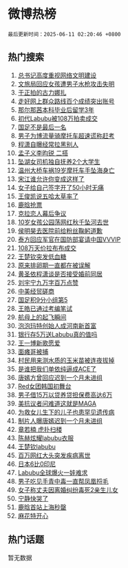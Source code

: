 # 微博热榜

`最后更新时间：2025-06-11 02:20:46 +0800`

## 热门搜索

1. [总书记高度重视网络文明建设](https://m.weibo.cn/search?containerid=100103type%3D1%26t%3D10%26q%3D%23%E6%80%BB%E4%B9%A6%E8%AE%B0%E9%AB%98%E5%BA%A6%E9%87%8D%E8%A7%86%E7%BD%91%E7%BB%9C%E6%96%87%E6%98%8E%E5%BB%BA%E8%AE%BE%23&stream_entry_id=51&isnewpage=1&extparam=seat%3D1%26pos%3D0%26q%3D%2523%25E6%2580%25BB%25E4%25B9%25A6%25E8%25AE%25B0%25E9%25AB%2598%25E5%25BA%25A6%25E9%2587%258D%25E8%25A7%2586%25E7%25BD%2591%25E7%25BB%259C%25E6%2596%2587%25E6%2598%258E%25E5%25BB%25BA%25E8%25AE%25BE%2523%26cate%3D10103%26dgr%3D0%26c_type%3D51%26filter_type%3Drealtimehot%26stream_entry_id%3D51%26display_time%3D1749579644%26pre_seqid%3D17495796447280054753)
1. [文旅局回应女孩遭男子水枪攻击失明](https://m.weibo.cn/search?containerid=100103type%3D1%26t%3D10%26q%3D%23%E6%96%87%E6%97%85%E5%B1%80%E5%9B%9E%E5%BA%94%E5%A5%B3%E5%AD%A9%E9%81%AD%E7%94%B7%E5%AD%90%E6%B0%B4%E6%9E%AA%E6%94%BB%E5%87%BB%E5%A4%B1%E6%98%8E%23&stream_entry_id=31&isnewpage=1&extparam=seat%3D1%26realpos%3D1%26flag%3D1%26filter_type%3Drealtimehot%26band_rank%3D1%26c_type%3D31%26q%3D%2523%25E6%2596%2587%25E6%2597%2585%25E5%25B1%2580%25E5%259B%259E%25E5%25BA%2594%25E5%25A5%25B3%25E5%25AD%25A9%25E9%2581%25AD%25E7%2594%25B7%25E5%25AD%2590%25E6%25B0%25B4%25E6%259E%25AA%25E6%2594%25BB%25E5%2587%25BB%25E5%25A4%25B1%25E6%2598%258E%2523%26cate%3D5001%26dgr%3D0%26lcate%3D5001%26pos%3D0%26stream_entry_id%3D31%26display_time%3D1749579644%26pre_seqid%3D17495796447280054753)
1. [于正拍的古力娜扎](https://m.weibo.cn/search?containerid=100103type%3D1%26t%3D10%26q%3D%23%E4%BA%8E%E6%AD%A3%E6%8B%8D%E7%9A%84%E5%8F%A4%E5%8A%9B%E5%A8%9C%E6%89%8E%23&stream_entry_id=31&isnewpage=1&extparam=seat%3D1%26realpos%3D2%26flag%3D2%26filter_type%3Drealtimehot%26band_rank%3D2%26c_type%3D31%26q%3D%2523%25E4%25BA%258E%25E6%25AD%25A3%25E6%258B%258D%25E7%259A%2584%25E5%258F%25A4%25E5%258A%259B%25E5%25A8%259C%25E6%2589%258E%2523%26cate%3D5001%26dgr%3D0%26lcate%3D5001%26pos%3D1%26stream_entry_id%3D31%26display_time%3D1749579644%26pre_seqid%3D17495796447280054753)
1. [走好网上群众路线百个成绩突出账号](https://m.weibo.cn/search?containerid=100103type%3D1%26t%3D10%26q%3D%23%E8%B5%B0%E5%A5%BD%E7%BD%91%E4%B8%8A%E7%BE%A4%E4%BC%97%E8%B7%AF%E7%BA%BF%E7%99%BE%E4%B8%AA%E6%88%90%E7%BB%A9%E7%AA%81%E5%87%BA%E8%B4%A6%E5%8F%B7%23&stream_entry_id=31&isnewpage=1&extparam=seat%3D1%26realpos%3D3%26flag%3D0%26filter_type%3Drealtimehot%26band_rank%3D3%26c_type%3D31%26q%3D%2523%25E8%25B5%25B0%25E5%25A5%25BD%25E7%25BD%2591%25E4%25B8%258A%25E7%25BE%25A4%25E4%25BC%2597%25E8%25B7%25AF%25E7%25BA%25BF%25E7%2599%25BE%25E4%25B8%25AA%25E6%2588%2590%25E7%25BB%25A9%25E7%25AA%2581%25E5%2587%25BA%25E8%25B4%25A6%25E5%258F%25B7%2523%26cate%3D5001%26dgr%3D0%26lcate%3D5001%26pos%3D2%26stream_entry_id%3D31%26display_time%3D1749579644%26pre_seqid%3D17495796447280054753)
1. [那尔那茜本科毕业后留学3年](https://m.weibo.cn/search?containerid=100103type%3D1%26t%3D10%26q%3D%23%E9%82%A3%E5%B0%94%E9%82%A3%E8%8C%9C%E6%9C%AC%E7%A7%91%E6%AF%95%E4%B8%9A%E5%90%8E%E7%95%99%E5%AD%A63%E5%B9%B4%23&stream_entry_id=31&isnewpage=1&extparam=seat%3D1%26realpos%3D4%26flag%3D2%26filter_type%3Drealtimehot%26band_rank%3D4%26c_type%3D31%26q%3D%2523%25E9%2582%25A3%25E5%25B0%2594%25E9%2582%25A3%25E8%258C%259C%25E6%259C%25AC%25E7%25A7%2591%25E6%25AF%2595%25E4%25B8%259A%25E5%2590%258E%25E7%2595%2599%25E5%25AD%25A63%25E5%25B9%25B4%2523%26cate%3D5001%26dgr%3D0%26lcate%3D5001%26pos%3D3%26stream_entry_id%3D31%26display_time%3D1749579644%26pre_seqid%3D17495796447280054753)
1. [初代Labubu被108万拍卖成交](https://m.weibo.cn/search?containerid=100103type%3D1%26t%3D10%26q%3D%23%E5%88%9D%E4%BB%A3Labubu%E8%A2%AB108%E4%B8%87%E6%8B%8D%E5%8D%96%E6%88%90%E4%BA%A4%23&stream_entry_id=31&isnewpage=1&extparam=seat%3D1%26realpos%3D5%26flag%3D0%26filter_type%3Drealtimehot%26band_rank%3D5%26c_type%3D31%26q%3D%2523%25E5%2588%259D%25E4%25BB%25A3Labubu%25E8%25A2%25AB108%25E4%25B8%2587%25E6%258B%258D%25E5%258D%2596%25E6%2588%2590%25E4%25BA%25A4%2523%26cate%3D5001%26dgr%3D0%26lcate%3D5001%26pos%3D4%26stream_entry_id%3D31%26display_time%3D1749579644%26pre_seqid%3D17495796447280054753)
1. [国足不是最后一名](https://m.weibo.cn/search?containerid=100103type%3D1%26t%3D10%26q%3D%23%E5%9B%BD%E8%B6%B3%E4%B8%8D%E6%98%AF%E6%9C%80%E5%90%8E%E4%B8%80%E5%90%8D%23&stream_entry_id=31&isnewpage=1&extparam=seat%3D1%26realpos%3D6%26flag%3D0%26filter_type%3Drealtimehot%26band_rank%3D6%26c_type%3D31%26q%3D%2523%25E5%259B%25BD%25E8%25B6%25B3%25E4%25B8%258D%25E6%2598%25AF%25E6%259C%2580%25E5%2590%258E%25E4%25B8%2580%25E5%2590%258D%2523%26cate%3D5001%26dgr%3D0%26lcate%3D5001%26pos%3D5%26stream_entry_id%3D31%26display_time%3D1749579644%26pre_seqid%3D17495796447280054753)
1. [男子为博流量骑摩托车超速谎称赶考](https://m.weibo.cn/search?containerid=100103type%3D1%26t%3D10%26q%3D%23%E7%94%B7%E5%AD%90%E4%B8%BA%E5%8D%9A%E6%B5%81%E9%87%8F%E9%AA%91%E6%91%A9%E6%89%98%E8%BD%A6%E8%B6%85%E9%80%9F%E8%B0%8E%E7%A7%B0%E8%B5%B6%E8%80%83%23&stream_entry_id=31&isnewpage=1&extparam=seat%3D1%26pos%3D6%26filter_type%3Drealtimehot%26band_rank%3D7%26c_type%3D31%26cate%3D5001%26q%3D%2523%25E7%2594%25B7%25E5%25AD%2590%25E4%25B8%25BA%25E5%258D%259A%25E6%25B5%2581%25E9%2587%258F%25E9%25AA%2591%25E6%2591%25A9%25E6%2589%2598%25E8%25BD%25A6%25E8%25B6%2585%25E9%2580%259F%25E8%25B0%258E%25E7%25A7%25B0%25E8%25B5%25B6%25E8%2580%2583%2523%26is_ad_pos%3D1%26dgr%3D0%26adid%3D289576%26lcate%3D5001%26stream_entry_id%3D31%26display_time%3D1749579644%26pre_seqid%3D17495796447280054753)
1. [程潇自曝经常拉黑别人](https://m.weibo.cn/search?containerid=100103type%3D1%26t%3D10%26q%3D%23%E7%A8%8B%E6%BD%87%E8%87%AA%E6%9B%9D%E7%BB%8F%E5%B8%B8%E6%8B%89%E9%BB%91%E5%88%AB%E4%BA%BA%23&stream_entry_id=31&isnewpage=1&extparam=seat%3D1%26realpos%3D7%26flag%3D2%26filter_type%3Drealtimehot%26band_rank%3D7%26c_type%3D31%26q%3D%2523%25E7%25A8%258B%25E6%25BD%2587%25E8%2587%25AA%25E6%259B%259D%25E7%25BB%258F%25E5%25B8%25B8%25E6%258B%2589%25E9%25BB%2591%25E5%2588%25AB%25E4%25BA%25BA%2523%26cate%3D5001%26dgr%3D0%26lcate%3D5001%26pos%3D7%26stream_entry_id%3D31%26display_time%3D1749579644%26pre_seqid%3D17495796447280054753)
1. [孟子义李昀锐 二搭](https://m.weibo.cn/search?containerid=100103type%3D1%26t%3D10%26q%3D%E5%AD%9F%E5%AD%90%E4%B9%89%E6%9D%8E%E6%98%80%E9%94%90+%E4%BA%8C%E6%90%AD&stream_entry_id=31&isnewpage=1&extparam=seat%3D1%26realpos%3D8%26flag%3D0%26filter_type%3Drealtimehot%26band_rank%3D8%26c_type%3D31%26q%3D%25E5%25AD%259F%25E5%25AD%2590%25E4%25B9%2589%25E6%259D%258E%25E6%2598%2580%25E9%2594%2590%2520%25E4%25BA%258C%25E6%2590%25AD%26cate%3D5001%26dgr%3D0%26lcate%3D5001%26pos%3D8%26stream_entry_id%3D31%26display_time%3D1749579644%26pre_seqid%3D17495796447280054753)
1. [坠湖女司机独自抚养2个大学生](https://m.weibo.cn/search?containerid=100103type%3D1%26t%3D10%26q%3D%23%E5%9D%A0%E6%B9%96%E5%A5%B3%E5%8F%B8%E6%9C%BA%E7%8B%AC%E8%87%AA%E6%8A%9A%E5%85%BB2%E4%B8%AA%E5%A4%A7%E5%AD%A6%E7%94%9F%23&stream_entry_id=31&isnewpage=1&extparam=seat%3D1%26realpos%3D9%26flag%3D0%26filter_type%3Drealtimehot%26band_rank%3D9%26c_type%3D31%26q%3D%2523%25E5%259D%25A0%25E6%25B9%2596%25E5%25A5%25B3%25E5%258F%25B8%25E6%259C%25BA%25E7%258B%25AC%25E8%2587%25AA%25E6%258A%259A%25E5%2585%25BB2%25E4%25B8%25AA%25E5%25A4%25A7%25E5%25AD%25A6%25E7%2594%259F%2523%26cate%3D5001%26dgr%3D0%26lcate%3D5001%26pos%3D9%26stream_entry_id%3D31%26display_time%3D1749579644%26pre_seqid%3D17495796447280054753)
1. [温州大桥车祸19岁摩托车手坠海身亡](https://m.weibo.cn/search?containerid=100103type%3D1%26t%3D10%26q%3D%23%E6%B8%A9%E5%B7%9E%E5%A4%A7%E6%A1%A5%E8%BD%A6%E7%A5%B819%E5%B2%81%E6%91%A9%E6%89%98%E8%BD%A6%E6%89%8B%E5%9D%A0%E6%B5%B7%E8%BA%AB%E4%BA%A1%23&stream_entry_id=31&isnewpage=1&extparam=seat%3D1%26realpos%3D10%26flag%3D0%26filter_type%3Drealtimehot%26band_rank%3D10%26c_type%3D31%26q%3D%2523%25E6%25B8%25A9%25E5%25B7%259E%25E5%25A4%25A7%25E6%25A1%25A5%25E8%25BD%25A6%25E7%25A5%25B819%25E5%25B2%2581%25E6%2591%25A9%25E6%2589%2598%25E8%25BD%25A6%25E6%2589%258B%25E5%259D%25A0%25E6%25B5%25B7%25E8%25BA%25AB%25E4%25BA%25A1%2523%26cate%3D5001%26dgr%3D0%26lcate%3D5001%26pos%3D10%26stream_entry_id%3D31%26display_time%3D1749579644%26pre_seqid%3D17495796447280054753)
1. [宋江谁允许你变成这样了](https://m.weibo.cn/search?containerid=100103type%3D1%26t%3D10%26q%3D%E5%AE%8B%E6%B1%9F%E8%B0%81%E5%85%81%E8%AE%B8%E4%BD%A0%E5%8F%98%E6%88%90%E8%BF%99%E6%A0%B7%E4%BA%86&stream_entry_id=31&isnewpage=1&extparam=seat%3D1%26realpos%3D11%26flag%3D2%26filter_type%3Drealtimehot%26band_rank%3D11%26c_type%3D31%26q%3D%25E5%25AE%258B%25E6%25B1%259F%25E8%25B0%2581%25E5%2585%2581%25E8%25AE%25B8%25E4%25BD%25A0%25E5%258F%2598%25E6%2588%2590%25E8%25BF%2599%25E6%25A0%25B7%25E4%25BA%2586%26cate%3D5001%26dgr%3D0%26lcate%3D5001%26pos%3D11%26stream_entry_id%3D31%26display_time%3D1749579644%26pre_seqid%3D17495796447280054753)
1. [女子给自己签字开了50小时无痛](https://m.weibo.cn/search?containerid=100103type%3D1%26t%3D10%26q%3D%23%E5%A5%B3%E5%AD%90%E7%BB%99%E8%87%AA%E5%B7%B1%E7%AD%BE%E5%AD%97%E5%BC%80%E4%BA%8650%E5%B0%8F%E6%97%B6%E6%97%A0%E7%97%9B%23&stream_entry_id=31&isnewpage=1&extparam=seat%3D1%26realpos%3D12%26flag%3D2%26filter_type%3Drealtimehot%26band_rank%3D12%26c_type%3D31%26q%3D%2523%25E5%25A5%25B3%25E5%25AD%2590%25E7%25BB%2599%25E8%2587%25AA%25E5%25B7%25B1%25E7%25AD%25BE%25E5%25AD%2597%25E5%25BC%2580%25E4%25BA%258650%25E5%25B0%258F%25E6%2597%25B6%25E6%2597%25A0%25E7%2597%259B%2523%26cate%3D5001%26dgr%3D0%26lcate%3D5001%26pos%3D12%26stream_entry_id%3D31%26display_time%3D1749579644%26pre_seqid%3D17495796447280054753)
1. [王俊凯说五哈太草率了](https://m.weibo.cn/search?containerid=100103type%3D1%26t%3D10%26q%3D%23%E7%8E%8B%E4%BF%8A%E5%87%AF%E8%AF%B4%E4%BA%94%E5%93%88%E5%A4%AA%E8%8D%89%E7%8E%87%E4%BA%86%23&stream_entry_id=31&isnewpage=1&extparam=seat%3D1%26realpos%3D13%26flag%3D0%26filter_type%3Drealtimehot%26band_rank%3D13%26c_type%3D31%26q%3D%2523%25E7%258E%258B%25E4%25BF%258A%25E5%2587%25AF%25E8%25AF%25B4%25E4%25BA%2594%25E5%2593%2588%25E5%25A4%25AA%25E8%258D%2589%25E7%258E%2587%25E4%25BA%2586%2523%26cate%3D5001%26dgr%3D0%26lcate%3D5001%26pos%3D13%26stream_entry_id%3D31%26display_time%3D1749579644%26pre_seqid%3D17495796447280054753)
1. [鹿晗抢票](https://m.weibo.cn/search?containerid=100103type%3D1%26t%3D10%26q%3D%E9%B9%BF%E6%99%97%E6%8A%A2%E7%A5%A8&stream_entry_id=31&isnewpage=1&extparam=seat%3D1%26realpos%3D14%26flag%3D0%26filter_type%3Drealtimehot%26band_rank%3D14%26c_type%3D31%26q%3D%25E9%25B9%25BF%25E6%2599%2597%25E6%258A%25A2%25E7%25A5%25A8%26cate%3D5001%26dgr%3D0%26lcate%3D5001%26pos%3D14%26stream_entry_id%3D31%26display_time%3D1749579644%26pre_seqid%3D17495796447280054753)
1. [克拉恋人幕后争议](https://m.weibo.cn/search?containerid=100103type%3D1%26t%3D10%26q%3D%23%E5%85%8B%E6%8B%89%E6%81%8B%E4%BA%BA%E5%B9%95%E5%90%8E%E4%BA%89%E8%AE%AE%23&stream_entry_id=31&isnewpage=1&extparam=seat%3D1%26realpos%3D15%26flag%3D0%26filter_type%3Drealtimehot%26band_rank%3D15%26c_type%3D31%26q%3D%2523%25E5%2585%258B%25E6%258B%2589%25E6%2581%258B%25E4%25BA%25BA%25E5%25B9%2595%25E5%2590%258E%25E4%25BA%2589%25E8%25AE%25AE%2523%26cate%3D5001%26dgr%3D0%26lcate%3D5001%26pos%3D15%26stream_entry_id%3D31%26display_time%3D1749579644%26pre_seqid%3D17495796447280054753)
1. [10岁女孩公园荡网红秋千坠河去世](https://m.weibo.cn/search?containerid=100103type%3D1%26t%3D10%26q%3D%2310%E5%B2%81%E5%A5%B3%E5%AD%A9%E5%85%AC%E5%9B%AD%E8%8D%A1%E7%BD%91%E7%BA%A2%E7%A7%8B%E5%8D%83%E5%9D%A0%E6%B2%B3%E5%8E%BB%E4%B8%96%23&stream_entry_id=31&isnewpage=1&extparam=seat%3D1%26realpos%3D16%26flag%3D0%26filter_type%3Drealtimehot%26band_rank%3D16%26c_type%3D31%26q%3D%252310%25E5%25B2%2581%25E5%25A5%25B3%25E5%25AD%25A9%25E5%2585%25AC%25E5%259B%25AD%25E8%258D%25A1%25E7%25BD%2591%25E7%25BA%25A2%25E7%25A7%258B%25E5%258D%2583%25E5%259D%25A0%25E6%25B2%25B3%25E5%258E%25BB%25E4%25B8%2596%2523%26cate%3D5001%26dgr%3D0%26lcate%3D5001%26pos%3D16%26stream_entry_id%3D31%26display_time%3D1749579644%26pre_seqid%3D17495796447280054753)
1. [侯明昊去医院前给粉丝鞠躬道歉](https://m.weibo.cn/search?containerid=100103type%3D1%26t%3D10%26q%3D%23%E4%BE%AF%E6%98%8E%E6%98%8A%E5%8E%BB%E5%8C%BB%E9%99%A2%E5%89%8D%E7%BB%99%E7%B2%89%E4%B8%9D%E9%9E%A0%E8%BA%AC%E9%81%93%E6%AD%89%23&stream_entry_id=31&isnewpage=1&extparam=seat%3D1%26realpos%3D17%26flag%3D0%26filter_type%3Drealtimehot%26band_rank%3D17%26c_type%3D31%26q%3D%2523%25E4%25BE%25AF%25E6%2598%258E%25E6%2598%258A%25E5%258E%25BB%25E5%258C%25BB%25E9%2599%25A2%25E5%2589%258D%25E7%25BB%2599%25E7%25B2%2589%25E4%25B8%259D%25E9%259E%25A0%25E8%25BA%25AC%25E9%2581%2593%25E6%25AD%2589%2523%26cate%3D5001%26dgr%3D0%26lcate%3D5001%26pos%3D17%26stream_entry_id%3D31%26display_time%3D1749579644%26pre_seqid%3D17495796447280054753)
1. [泰方回应军官在国防部宴请中国VVVIP](https://m.weibo.cn/search?containerid=100103type%3D1%26t%3D10%26q%3D%23%E6%B3%B0%E6%96%B9%E5%9B%9E%E5%BA%94%E5%86%9B%E5%AE%98%E5%9C%A8%E5%9B%BD%E9%98%B2%E9%83%A8%E5%AE%B4%E8%AF%B7%E4%B8%AD%E5%9B%BDVVVIP%23&stream_entry_id=31&isnewpage=1&extparam=seat%3D1%26realpos%3D18%26flag%3D0%26filter_type%3Drealtimehot%26band_rank%3D18%26c_type%3D31%26q%3D%2523%25E6%25B3%25B0%25E6%2596%25B9%25E5%259B%259E%25E5%25BA%2594%25E5%2586%259B%25E5%25AE%2598%25E5%259C%25A8%25E5%259B%25BD%25E9%2598%25B2%25E9%2583%25A8%25E5%25AE%25B4%25E8%25AF%25B7%25E4%25B8%25AD%25E5%259B%25BDVVVIP%2523%26cate%3D5001%26dgr%3D0%26lcate%3D5001%26pos%3D18%26stream_entry_id%3D31%26display_time%3D1749579644%26pre_seqid%3D17495796447280054753)
1. [108万天价拉布布成交](https://m.weibo.cn/search?containerid=100103type%3D1%26t%3D10%26q%3D%23108%E4%B8%87%E5%A4%A9%E4%BB%B7%E6%8B%89%E5%B8%83%E5%B8%83%E6%88%90%E4%BA%A4%23&stream_entry_id=31&isnewpage=1&extparam=seat%3D1%26realpos%3D19%26flag%3D0%26filter_type%3Drealtimehot%26band_rank%3D19%26c_type%3D31%26q%3D%2523108%25E4%25B8%2587%25E5%25A4%25A9%25E4%25BB%25B7%25E6%258B%2589%25E5%25B8%2583%25E5%25B8%2583%25E6%2588%2590%25E4%25BA%25A4%2523%26cate%3D5001%26dgr%3D0%26lcate%3D5001%26pos%3D19%26stream_entry_id%3D31%26display_time%3D1749579644%26pre_seqid%3D17495796447280054753)
1. [王楚钦突发低血糖](https://m.weibo.cn/search?containerid=100103type%3D1%26t%3D10%26q%3D%23%E7%8E%8B%E6%A5%9A%E9%92%A6%E7%AA%81%E5%8F%91%E4%BD%8E%E8%A1%80%E7%B3%96%23&stream_entry_id=31&isnewpage=1&extparam=seat%3D1%26realpos%3D20%26flag%3D0%26filter_type%3Drealtimehot%26band_rank%3D20%26c_type%3D31%26q%3D%2523%25E7%258E%258B%25E6%25A5%259A%25E9%2592%25A6%25E7%25AA%2581%25E5%258F%2591%25E4%25BD%258E%25E8%25A1%2580%25E7%25B3%2596%2523%26cate%3D5001%26dgr%3D0%26lcate%3D5001%26pos%3D20%26stream_entry_id%3D31%26display_time%3D1749579644%26pre_seqid%3D17495796447280054753)
1. [原来排卵期一直都在被误解](https://m.weibo.cn/search?containerid=100103type%3D1%26t%3D10%26q%3D%E5%8E%9F%E6%9D%A5%E6%8E%92%E5%8D%B5%E6%9C%9F%E4%B8%80%E7%9B%B4%E9%83%BD%E5%9C%A8%E8%A2%AB%E8%AF%AF%E8%A7%A3&stream_entry_id=31&isnewpage=1&extparam=seat%3D1%26realpos%3D21%26flag%3D2%26filter_type%3Drealtimehot%26band_rank%3D21%26c_type%3D31%26q%3D%25E5%258E%259F%25E6%259D%25A5%25E6%258E%2592%25E5%258D%25B5%25E6%259C%259F%25E4%25B8%2580%25E7%259B%25B4%25E9%2583%25BD%25E5%259C%25A8%25E8%25A2%25AB%25E8%25AF%25AF%25E8%25A7%25A3%26cate%3D5001%26dgr%3D0%26lcate%3D5001%26pos%3D21%26stream_entry_id%3D31%26display_time%3D1749579644%26pre_seqid%3D17495796447280054753)
1. [黄圣依程潇谈是否接受婚前同居](https://m.weibo.cn/search?containerid=100103type%3D1%26t%3D10%26q%3D%23%E9%BB%84%E5%9C%A3%E4%BE%9D%E7%A8%8B%E6%BD%87%E8%B0%88%E6%98%AF%E5%90%A6%E6%8E%A5%E5%8F%97%E5%A9%9A%E5%89%8D%E5%90%8C%E5%B1%85%23&stream_entry_id=31&isnewpage=1&extparam=seat%3D1%26realpos%3D22%26flag%3D1%26filter_type%3Drealtimehot%26band_rank%3D22%26c_type%3D31%26q%3D%2523%25E9%25BB%2584%25E5%259C%25A3%25E4%25BE%259D%25E7%25A8%258B%25E6%25BD%2587%25E8%25B0%2588%25E6%2598%25AF%25E5%2590%25A6%25E6%258E%25A5%25E5%258F%2597%25E5%25A9%259A%25E5%2589%258D%25E5%2590%258C%25E5%25B1%2585%2523%26cate%3D5001%26dgr%3D0%26lcate%3D5001%26pos%3D22%26stream_entry_id%3D31%26display_time%3D1749579644%26pre_seqid%3D17495796447280054753)
1. [刘宇宁九万字百万点赞](https://m.weibo.cn/search?containerid=100103type%3D1%26t%3D10%26q%3D%23%E5%88%98%E5%AE%87%E5%AE%81%E4%B9%9D%E4%B8%87%E5%AD%97%E7%99%BE%E4%B8%87%E7%82%B9%E8%B5%9E%23&stream_entry_id=31&isnewpage=1&extparam=seat%3D1%26realpos%3D23%26flag%3D0%26filter_type%3Drealtimehot%26band_rank%3D23%26c_type%3D31%26q%3D%2523%25E5%2588%2598%25E5%25AE%2587%25E5%25AE%2581%25E4%25B9%259D%25E4%25B8%2587%25E5%25AD%2597%25E7%2599%25BE%25E4%25B8%2587%25E7%2582%25B9%25E8%25B5%259E%2523%26cate%3D5001%26dgr%3D0%26lcate%3D5001%26pos%3D23%26stream_entry_id%3D31%26display_time%3D1749579644%26pre_seqid%3D17495796447280054753)
1. [中美经贸磋商](https://m.weibo.cn/search?containerid=100103type%3D1%26t%3D10%26q%3D%23%E4%B8%AD%E7%BE%8E%E7%BB%8F%E8%B4%B8%E7%A3%8B%E5%95%86%23&stream_entry_id=31&isnewpage=1&extparam=seat%3D1%26realpos%3D24%26flag%3D0%26filter_type%3Drealtimehot%26band_rank%3D24%26c_type%3D31%26q%3D%2523%25E4%25B8%25AD%25E7%25BE%258E%25E7%25BB%258F%25E8%25B4%25B8%25E7%25A3%258B%25E5%2595%2586%2523%26cate%3D5001%26dgr%3D0%26lcate%3D5001%26pos%3D24%26stream_entry_id%3D31%26display_time%3D1749579644%26pre_seqid%3D17495796447280054753)
1. [国足积9分小组第5](https://m.weibo.cn/search?containerid=100103type%3D1%26t%3D10%26q%3D%23%E5%9B%BD%E8%B6%B3%E7%A7%AF9%E5%88%86%E5%B0%8F%E7%BB%84%E7%AC%AC5%23&stream_entry_id=31&isnewpage=1&extparam=seat%3D1%26realpos%3D25%26flag%3D0%26filter_type%3Drealtimehot%26band_rank%3D25%26c_type%3D31%26q%3D%2523%25E5%259B%25BD%25E8%25B6%25B3%25E7%25A7%25AF9%25E5%2588%2586%25E5%25B0%258F%25E7%25BB%2584%25E7%25AC%25AC5%2523%26cate%3D5001%26dgr%3D0%26lcate%3D5001%26pos%3D25%26stream_entry_id%3D31%26display_time%3D1749579644%26pre_seqid%3D17495796447280054753)
1. [王皓已通过考编笔试](https://m.weibo.cn/search?containerid=100103type%3D1%26t%3D10%26q%3D%23%E7%8E%8B%E7%9A%93%E5%B7%B2%E9%80%9A%E8%BF%87%E8%80%83%E7%BC%96%E7%AC%94%E8%AF%95%23&stream_entry_id=31&isnewpage=1&extparam=seat%3D1%26realpos%3D26%26flag%3D0%26filter_type%3Drealtimehot%26band_rank%3D26%26c_type%3D31%26q%3D%2523%25E7%258E%258B%25E7%259A%2593%25E5%25B7%25B2%25E9%2580%259A%25E8%25BF%2587%25E8%2580%2583%25E7%25BC%2596%25E7%25AC%2594%25E8%25AF%2595%2523%26cate%3D5001%26dgr%3D0%26lcate%3D5001%26pos%3D26%26stream_entry_id%3D31%26display_time%3D1749579644%26pre_seqid%3D17495796447280054753)
1. [航母上的起飞瞬间](https://m.weibo.cn/search?containerid=100103type%3D1%26t%3D10%26q%3D%23%E8%88%AA%E6%AF%8D%E4%B8%8A%E7%9A%84%E8%B5%B7%E9%A3%9E%E7%9E%AC%E9%97%B4%23&stream_entry_id=31&isnewpage=1&extparam=seat%3D1%26realpos%3D27%26flag%3D1%26filter_type%3Drealtimehot%26band_rank%3D27%26c_type%3D31%26q%3D%2523%25E8%2588%25AA%25E6%25AF%258D%25E4%25B8%258A%25E7%259A%2584%25E8%25B5%25B7%25E9%25A3%259E%25E7%259E%25AC%25E9%2597%25B4%2523%26cate%3D5001%26dgr%3D0%26lcate%3D5001%26pos%3D27%26stream_entry_id%3D31%26display_time%3D1749579644%26pre_seqid%3D17495796447280054753)
1. [泡泡玛特创始人成河南新首富](https://m.weibo.cn/search?containerid=100103type%3D1%26t%3D10%26q%3D%23%E6%B3%A1%E6%B3%A1%E7%8E%9B%E7%89%B9%E5%88%9B%E5%A7%8B%E4%BA%BA%E6%88%90%E6%B2%B3%E5%8D%97%E6%96%B0%E9%A6%96%E5%AF%8C%23&stream_entry_id=31&isnewpage=1&extparam=seat%3D1%26realpos%3D28%26flag%3D0%26filter_type%3Drealtimehot%26band_rank%3D28%26c_type%3D31%26q%3D%2523%25E6%25B3%25A1%25E6%25B3%25A1%25E7%258E%259B%25E7%2589%25B9%25E5%2588%259B%25E5%25A7%258B%25E4%25BA%25BA%25E6%2588%2590%25E6%25B2%25B3%25E5%258D%2597%25E6%2596%25B0%25E9%25A6%2596%25E5%25AF%258C%2523%26cate%3D5001%26dgr%3D0%26lcate%3D5001%26pos%3D28%26stream_entry_id%3D31%26display_time%3D1749579644%26pre_seqid%3D17495796447280054753)
1. [银行存5万送Labubu真的值吗](https://m.weibo.cn/search?containerid=100103type%3D1%26t%3D10%26q%3D%23%E9%93%B6%E8%A1%8C%E5%AD%985%E4%B8%87%E9%80%81Labubu%E7%9C%9F%E7%9A%84%E5%80%BC%E5%90%97%23&stream_entry_id=31&isnewpage=1&extparam=seat%3D1%26realpos%3D29%26flag%3D0%26filter_type%3Drealtimehot%26band_rank%3D29%26c_type%3D31%26q%3D%2523%25E9%2593%25B6%25E8%25A1%258C%25E5%25AD%25985%25E4%25B8%2587%25E9%2580%2581Labubu%25E7%259C%259F%25E7%259A%2584%25E5%2580%25BC%25E5%2590%2597%2523%26cate%3D5001%26dgr%3D0%26lcate%3D5001%26pos%3D29%26stream_entry_id%3D31%26display_time%3D1749579644%26pre_seqid%3D17495796447280054753)
1. [王一博新歌愿爱](https://m.weibo.cn/search?containerid=100103type%3D1%26t%3D10%26q%3D%E7%8E%8B%E4%B8%80%E5%8D%9A%E6%96%B0%E6%AD%8C%E6%84%BF%E7%88%B1&stream_entry_id=31&isnewpage=1&extparam=seat%3D1%26realpos%3D30%26flag%3D0%26filter_type%3Drealtimehot%26band_rank%3D30%26c_type%3D31%26q%3D%25E7%258E%258B%25E4%25B8%2580%25E5%258D%259A%25E6%2596%25B0%25E6%25AD%258C%25E6%2584%25BF%25E7%2588%25B1%26cate%3D5001%26dgr%3D0%26lcate%3D5001%26pos%3D30%26stream_entry_id%3D31%26display_time%3D1749579644%26pre_seqid%3D17495796447280054753)
1. [面瘫哥被捕](https://m.weibo.cn/search?containerid=100103type%3D1%26t%3D10%26q%3D%23%E9%9D%A2%E7%98%AB%E5%93%A5%E8%A2%AB%E6%8D%95%23&stream_entry_id=31&isnewpage=1&extparam=seat%3D1%26realpos%3D31%26flag%3D1%26filter_type%3Drealtimehot%26band_rank%3D31%26c_type%3D31%26q%3D%2523%25E9%259D%25A2%25E7%2598%25AB%25E5%2593%25A5%25E8%25A2%25AB%25E6%258D%2595%2523%26cate%3D5001%26dgr%3D0%26lcate%3D5001%26pos%3D31%26stream_entry_id%3D31%26display_time%3D1749579644%26pre_seqid%3D17495796447280054753)
1. [村民用来测水质的玉米苗被连夜拔掉](https://m.weibo.cn/search?containerid=100103type%3D1%26t%3D10%26q%3D%23%E6%9D%91%E6%B0%91%E7%94%A8%E6%9D%A5%E6%B5%8B%E6%B0%B4%E8%B4%A8%E7%9A%84%E7%8E%89%E7%B1%B3%E8%8B%97%E8%A2%AB%E8%BF%9E%E5%A4%9C%E6%8B%94%E6%8E%89%23&stream_entry_id=31&isnewpage=1&extparam=seat%3D1%26realpos%3D32%26flag%3D0%26filter_type%3Drealtimehot%26band_rank%3D32%26c_type%3D31%26q%3D%2523%25E6%259D%2591%25E6%25B0%2591%25E7%2594%25A8%25E6%259D%25A5%25E6%25B5%258B%25E6%25B0%25B4%25E8%25B4%25A8%25E7%259A%2584%25E7%258E%2589%25E7%25B1%25B3%25E8%258B%2597%25E8%25A2%25AB%25E8%25BF%259E%25E5%25A4%259C%25E6%258B%2594%25E6%258E%2589%2523%26cate%3D5001%26dgr%3D0%26lcate%3D5001%26pos%3D32%26stream_entry_id%3D31%26display_time%3D1749579644%26pre_seqid%3D17495796447280054753)
1. [是谁把我们单依纯逼成ACE了](https://m.weibo.cn/search?containerid=100103type%3D1%26t%3D10%26q%3D%E6%98%AF%E8%B0%81%E6%8A%8A%E6%88%91%E4%BB%AC%E5%8D%95%E4%BE%9D%E7%BA%AF%E9%80%BC%E6%88%90ACE%E4%BA%86&stream_entry_id=31&isnewpage=1&extparam=seat%3D1%26realpos%3D33%26flag%3D0%26filter_type%3Drealtimehot%26band_rank%3D33%26c_type%3D31%26q%3D%25E6%2598%25AF%25E8%25B0%2581%25E6%258A%258A%25E6%2588%2591%25E4%25BB%25AC%25E5%258D%2595%25E4%25BE%259D%25E7%25BA%25AF%25E9%2580%25BC%25E6%2588%2590ACE%25E4%25BA%2586%26cate%3D5001%26dgr%3D0%26lcate%3D5001%26pos%3D33%26stream_entry_id%3D31%26display_time%3D1749579644%26pre_seqid%3D17495796447280054753)
1. [唐嫣方曾回应迟到一个月未进组](https://m.weibo.cn/search?containerid=100103type%3D1%26t%3D10%26q%3D%23%E5%94%90%E5%AB%A3%E6%96%B9%E6%9B%BE%E5%9B%9E%E5%BA%94%E8%BF%9F%E5%88%B0%E4%B8%80%E4%B8%AA%E6%9C%88%E6%9C%AA%E8%BF%9B%E7%BB%84%23&stream_entry_id=31&isnewpage=1&extparam=seat%3D1%26realpos%3D34%26flag%3D0%26filter_type%3Drealtimehot%26band_rank%3D34%26c_type%3D31%26q%3D%2523%25E5%2594%2590%25E5%25AB%25A3%25E6%2596%25B9%25E6%259B%25BE%25E5%259B%259E%25E5%25BA%2594%25E8%25BF%259F%25E5%2588%25B0%25E4%25B8%2580%25E4%25B8%25AA%25E6%259C%2588%25E6%259C%25AA%25E8%25BF%259B%25E7%25BB%2584%2523%26cate%3D5001%26dgr%3D0%26lcate%3D5001%26pos%3D34%26stream_entry_id%3D31%26display_time%3D1749579644%26pre_seqid%3D17495796447280054753)
1. [Red女团韩国初舞台](https://m.weibo.cn/search?containerid=100103type%3D1%26t%3D10%26q%3D%23Red%E5%A5%B3%E5%9B%A2%E9%9F%A9%E5%9B%BD%E5%88%9D%E8%88%9E%E5%8F%B0%23&stream_entry_id=31&isnewpage=1&extparam=seat%3D1%26realpos%3D35%26flag%3D0%26filter_type%3Drealtimehot%26band_rank%3D35%26c_type%3D31%26q%3D%2523Red%25E5%25A5%25B3%25E5%259B%25A2%25E9%259F%25A9%25E5%259B%25BD%25E5%2588%259D%25E8%2588%259E%25E5%258F%25B0%2523%26cate%3D5001%26dgr%3D0%26lcate%3D5001%26pos%3D35%26stream_entry_id%3D31%26display_time%3D1749579644%26pre_seqid%3D17495796447280054753)
1. [男子借15万以贷养贷担保费高达6万](https://m.weibo.cn/search?containerid=100103type%3D1%26t%3D10%26q%3D%23%E7%94%B7%E5%AD%90%E5%80%9F15%E4%B8%87%E4%BB%A5%E8%B4%B7%E5%85%BB%E8%B4%B7%E6%8B%85%E4%BF%9D%E8%B4%B9%E9%AB%98%E8%BE%BE6%E4%B8%87%23&stream_entry_id=31&isnewpage=1&extparam=seat%3D1%26realpos%3D36%26flag%3D0%26filter_type%3Drealtimehot%26band_rank%3D36%26c_type%3D31%26q%3D%2523%25E7%2594%25B7%25E5%25AD%2590%25E5%2580%259F15%25E4%25B8%2587%25E4%25BB%25A5%25E8%25B4%25B7%25E5%2585%25BB%25E8%25B4%25B7%25E6%258B%2585%25E4%25BF%259D%25E8%25B4%25B9%25E9%25AB%2598%25E8%25BE%25BE6%25E4%25B8%2587%2523%26cate%3D5001%26dgr%3D0%26lcate%3D5001%26pos%3D36%26stream_entry_id%3D31%26display_time%3D1749579644%26pre_seqid%3D17495796447280054753)
1. [美抗议者问难道这就是MAGA](https://m.weibo.cn/search?containerid=100103type%3D1%26t%3D10%26q%3D%23%E7%BE%8E%E6%8A%97%E8%AE%AE%E8%80%85%E9%97%AE%E9%9A%BE%E9%81%93%E8%BF%99%E5%B0%B1%E6%98%AFMAGA%23&stream_entry_id=31&isnewpage=1&extparam=seat%3D1%26realpos%3D37%26flag%3D1%26filter_type%3Drealtimehot%26band_rank%3D37%26c_type%3D31%26q%3D%2523%25E7%25BE%258E%25E6%258A%2597%25E8%25AE%25AE%25E8%2580%2585%25E9%2597%25AE%25E9%259A%25BE%25E9%2581%2593%25E8%25BF%2599%25E5%25B0%25B1%25E6%2598%25AFMAGA%2523%26cate%3D5001%26dgr%3D0%26lcate%3D5001%26pos%3D37%26stream_entry_id%3D31%26display_time%3D1749579644%26pre_seqid%3D17495796447280054753)
1. [为救女儿生下的儿子也患罕见遗传病](https://m.weibo.cn/search?containerid=100103type%3D1%26t%3D10%26q%3D%23%E4%B8%BA%E6%95%91%E5%A5%B3%E5%84%BF%E7%94%9F%E4%B8%8B%E7%9A%84%E5%84%BF%E5%AD%90%E4%B9%9F%E6%82%A3%E7%BD%95%E8%A7%81%E9%81%97%E4%BC%A0%E7%97%85%23&stream_entry_id=31&isnewpage=1&extparam=seat%3D1%26realpos%3D38%26flag%3D0%26filter_type%3Drealtimehot%26band_rank%3D38%26c_type%3D31%26q%3D%2523%25E4%25B8%25BA%25E6%2595%2591%25E5%25A5%25B3%25E5%2584%25BF%25E7%2594%259F%25E4%25B8%258B%25E7%259A%2584%25E5%2584%25BF%25E5%25AD%2590%25E4%25B9%259F%25E6%2582%25A3%25E7%25BD%2595%25E8%25A7%2581%25E9%2581%2597%25E4%25BC%25A0%25E7%2597%2585%2523%26cate%3D5001%26dgr%3D0%26lcate%3D5001%26pos%3D38%26stream_entry_id%3D31%26display_time%3D1749579644%26pre_seqid%3D17495796447280054753)
1. [制片人曝唐嫣迟到一个月未进组](https://m.weibo.cn/search?containerid=100103type%3D1%26t%3D10%26q%3D%23%E5%88%B6%E7%89%87%E4%BA%BA%E6%9B%9D%E5%94%90%E5%AB%A3%E8%BF%9F%E5%88%B0%E4%B8%80%E4%B8%AA%E6%9C%88%E6%9C%AA%E8%BF%9B%E7%BB%84%23&stream_entry_id=31&isnewpage=1&extparam=seat%3D1%26realpos%3D39%26flag%3D0%26filter_type%3Drealtimehot%26band_rank%3D39%26c_type%3D31%26q%3D%2523%25E5%2588%25B6%25E7%2589%2587%25E4%25BA%25BA%25E6%259B%259D%25E5%2594%2590%25E5%25AB%25A3%25E8%25BF%259F%25E5%2588%25B0%25E4%25B8%2580%25E4%25B8%25AA%25E6%259C%2588%25E6%259C%25AA%25E8%25BF%259B%25E7%25BB%2584%2523%26cate%3D5001%26dgr%3D0%26lcate%3D5001%26pos%3D39%26stream_entry_id%3D31%26display_time%3D1749579644%26pre_seqid%3D17495796447280054753)
1. [章若楠 虎扑扫楼](https://m.weibo.cn/search?containerid=100103type%3D1%26t%3D10%26q%3D%E7%AB%A0%E8%8B%A5%E6%A5%A0+%E8%99%8E%E6%89%91%E6%89%AB%E6%A5%BC&stream_entry_id=31&isnewpage=1&extparam=seat%3D1%26realpos%3D40%26flag%3D0%26filter_type%3Drealtimehot%26band_rank%3D40%26c_type%3D31%26q%3D%25E7%25AB%25A0%25E8%258B%25A5%25E6%25A5%25A0%2520%25E8%2599%258E%25E6%2589%2591%25E6%2589%25AB%25E6%25A5%25BC%26cate%3D5001%26dgr%3D0%26lcate%3D5001%26pos%3D40%26stream_entry_id%3D31%26display_time%3D1749579644%26pre_seqid%3D17495796447280054753)
1. [陈赫炫耀labubu衣服](https://m.weibo.cn/search?containerid=100103type%3D1%26t%3D10%26q%3D%23%E9%99%88%E8%B5%AB%E7%82%AB%E8%80%80labubu%E8%A1%A3%E6%9C%8D%23&stream_entry_id=31&isnewpage=1&extparam=seat%3D1%26realpos%3D41%26flag%3D0%26filter_type%3Drealtimehot%26band_rank%3D41%26c_type%3D31%26q%3D%2523%25E9%2599%2588%25E8%25B5%25AB%25E7%2582%25AB%25E8%2580%2580labubu%25E8%25A1%25A3%25E6%259C%258D%2523%26cate%3D5001%26dgr%3D0%26lcate%3D5001%26pos%3D41%26stream_entry_id%3D31%26display_time%3D1749579644%26pre_seqid%3D17495796447280054753)
1. [王楚钦labubu](https://m.weibo.cn/search?containerid=100103type%3D1%26t%3D10%26q%3D%23%E7%8E%8B%E6%A5%9A%E9%92%A6labubu%23&stream_entry_id=31&isnewpage=1&extparam=seat%3D1%26realpos%3D42%26flag%3D0%26filter_type%3Drealtimehot%26band_rank%3D42%26c_type%3D31%26q%3D%2523%25E7%258E%258B%25E6%25A5%259A%25E9%2592%25A6labubu%2523%26cate%3D5001%26dgr%3D0%26lcate%3D5001%26pos%3D42%26stream_entry_id%3D31%26display_time%3D1749579644%26pre_seqid%3D17495796447280054753)
1. [百万网红大头突发疾病离世](https://m.weibo.cn/search?containerid=100103type%3D1%26t%3D10%26q%3D%23%E7%99%BE%E4%B8%87%E7%BD%91%E7%BA%A2%E5%A4%A7%E5%A4%B4%E7%AA%81%E5%8F%91%E7%96%BE%E7%97%85%E7%A6%BB%E4%B8%96%23&stream_entry_id=31&isnewpage=1&extparam=seat%3D1%26realpos%3D43%26flag%3D0%26filter_type%3Drealtimehot%26band_rank%3D43%26c_type%3D31%26q%3D%2523%25E7%2599%25BE%25E4%25B8%2587%25E7%25BD%2591%25E7%25BA%25A2%25E5%25A4%25A7%25E5%25A4%25B4%25E7%25AA%2581%25E5%258F%2591%25E7%2596%25BE%25E7%2597%2585%25E7%25A6%25BB%25E4%25B8%2596%2523%26cate%3D5001%26dgr%3D0%26lcate%3D5001%26pos%3D43%26stream_entry_id%3D31%26display_time%3D1749579644%26pre_seqid%3D17495796447280054753)
1. [日本6比0印尼](https://m.weibo.cn/search?containerid=100103type%3D1%26t%3D10%26q%3D%23%E6%97%A5%E6%9C%AC6%E6%AF%940%E5%8D%B0%E5%B0%BC%23&stream_entry_id=31&isnewpage=1&extparam=seat%3D1%26realpos%3D44%26flag%3D0%26filter_type%3Drealtimehot%26band_rank%3D44%26c_type%3D31%26q%3D%2523%25E6%2597%25A5%25E6%259C%25AC6%25E6%25AF%25940%25E5%258D%25B0%25E5%25B0%25BC%2523%26cate%3D5001%26dgr%3D0%26lcate%3D5001%26pos%3D44%26stream_entry_id%3D31%26display_time%3D1749579644%26pre_seqid%3D17495796447280054753)
1. [Labubu全球爆火一娃难求](https://m.weibo.cn/search?containerid=100103type%3D1%26t%3D10%26q%3D%23Labubu%E5%85%A8%E7%90%83%E7%88%86%E7%81%AB%E4%B8%80%E5%A8%83%E9%9A%BE%E6%B1%82%23&stream_entry_id=31&isnewpage=1&extparam=seat%3D1%26realpos%3D45%26flag%3D0%26filter_type%3Drealtimehot%26band_rank%3D45%26c_type%3D31%26q%3D%2523Labubu%25E5%2585%25A8%25E7%2590%2583%25E7%2588%2586%25E7%2581%25AB%25E4%25B8%2580%25E5%25A8%2583%25E9%259A%25BE%25E6%25B1%2582%2523%26cate%3D5001%26dgr%3D0%26lcate%3D5001%26pos%3D45%26stream_entry_id%3D31%26display_time%3D1749579644%26pre_seqid%3D17495796447280054753)
1. [男子吃见手青中毒一直帮凤凰捋毛](https://m.weibo.cn/search?containerid=100103type%3D1%26t%3D10%26q%3D%23%E7%94%B7%E5%AD%90%E5%90%83%E8%A7%81%E6%89%8B%E9%9D%92%E4%B8%AD%E6%AF%92%E4%B8%80%E7%9B%B4%E5%B8%AE%E5%87%A4%E5%87%B0%E6%8D%8B%E6%AF%9B%23&stream_entry_id=31&isnewpage=1&extparam=seat%3D1%26realpos%3D46%26flag%3D0%26filter_type%3Drealtimehot%26band_rank%3D46%26c_type%3D31%26q%3D%2523%25E7%2594%25B7%25E5%25AD%2590%25E5%2590%2583%25E8%25A7%2581%25E6%2589%258B%25E9%259D%2592%25E4%25B8%25AD%25E6%25AF%2592%25E4%25B8%2580%25E7%259B%25B4%25E5%25B8%25AE%25E5%2587%25A4%25E5%2587%25B0%25E6%258D%258B%25E6%25AF%259B%2523%26cate%3D5001%26dgr%3D0%26lcate%3D5001%26pos%3D46%26stream_entry_id%3D31%26display_time%3D1749579644%26pre_seqid%3D17495796447280054753)
1. [女子称丈夫因离婚纠纷毒死2亲生儿女](https://m.weibo.cn/search?containerid=100103type%3D1%26t%3D10%26q%3D%23%E5%A5%B3%E5%AD%90%E7%A7%B0%E4%B8%88%E5%A4%AB%E5%9B%A0%E7%A6%BB%E5%A9%9A%E7%BA%A0%E7%BA%B7%E6%AF%92%E6%AD%BB2%E4%BA%B2%E7%94%9F%E5%84%BF%E5%A5%B3%23&stream_entry_id=31&isnewpage=1&extparam=seat%3D1%26realpos%3D47%26flag%3D0%26filter_type%3Drealtimehot%26band_rank%3D47%26c_type%3D31%26q%3D%2523%25E5%25A5%25B3%25E5%25AD%2590%25E7%25A7%25B0%25E4%25B8%2588%25E5%25A4%25AB%25E5%259B%25A0%25E7%25A6%25BB%25E5%25A9%259A%25E7%25BA%25A0%25E7%25BA%25B7%25E6%25AF%2592%25E6%25AD%25BB2%25E4%25BA%25B2%25E7%2594%259F%25E5%2584%25BF%25E5%25A5%25B3%2523%26cate%3D5001%26dgr%3D0%26lcate%3D5001%26pos%3D47%26stream_entry_id%3D31%26display_time%3D1749579644%26pre_seqid%3D17495796447280054753)
1. [宁静快哭了](https://m.weibo.cn/search?containerid=100103type%3D1%26t%3D10%26q%3D%E5%AE%81%E9%9D%99%E5%BF%AB%E5%93%AD%E4%BA%86&stream_entry_id=31&isnewpage=1&extparam=seat%3D1%26realpos%3D48%26flag%3D0%26filter_type%3Drealtimehot%26band_rank%3D48%26c_type%3D31%26q%3D%25E5%25AE%2581%25E9%259D%2599%25E5%25BF%25AB%25E5%2593%25AD%25E4%25BA%2586%26cate%3D5001%26dgr%3D0%26lcate%3D5001%26pos%3D48%26stream_entry_id%3D31%26display_time%3D1749579644%26pre_seqid%3D17495796447280054753)
1. [鹿晗首站上海秒罄](https://m.weibo.cn/search?containerid=100103type%3D1%26t%3D10%26q%3D%23%E9%B9%BF%E6%99%97%E9%A6%96%E7%AB%99%E4%B8%8A%E6%B5%B7%E7%A7%92%E7%BD%84%23&stream_entry_id=31&isnewpage=1&extparam=seat%3D1%26realpos%3D49%26flag%3D0%26filter_type%3Drealtimehot%26band_rank%3D49%26c_type%3D31%26q%3D%2523%25E9%25B9%25BF%25E6%2599%2597%25E9%25A6%2596%25E7%25AB%2599%25E4%25B8%258A%25E6%25B5%25B7%25E7%25A7%2592%25E7%25BD%2584%2523%26cate%3D5001%26dgr%3D0%26lcate%3D5001%26pos%3D49%26stream_entry_id%3D31%26display_time%3D1749579644%26pre_seqid%3D17495796447280054753)
1. [麻花特开心](https://m.weibo.cn/search?containerid=100103type%3D1%26t%3D10%26q%3D%E9%BA%BB%E8%8A%B1%E7%89%B9%E5%BC%80%E5%BF%83&stream_entry_id=31&isnewpage=1&extparam=seat%3D1%26realpos%3D50%26flag%3D1%26filter_type%3Drealtimehot%26band_rank%3D50%26c_type%3D31%26q%3D%25E9%25BA%25BB%25E8%258A%25B1%25E7%2589%25B9%25E5%25BC%2580%25E5%25BF%2583%26cate%3D5001%26dgr%3D0%26lcate%3D5001%26pos%3D50%26stream_entry_id%3D31%26display_time%3D1749579644%26pre_seqid%3D17495796447280054753)

## 热门话题

暂无数据
